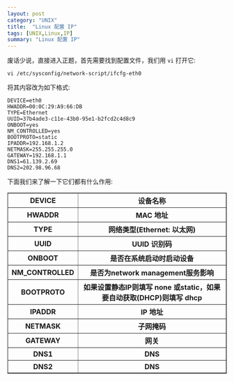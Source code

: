 ```yaml
---
layout: post
category: "UNIX"
title:  "Linux 配置 IP"
tags: [UNIX,Linux,IP]
summary: "Linux 配置 IP"
---
```

废话少说，直接进入正题，首先需要找到配置文件，我们用 `vi` 打开它:

	vi /etc/sysconfig/network-script/ifcfg-eth0
	
将其内容改为如下格式:

	DEVICE=eth0
	HWADDR=00:0C:29:A9:66:DB
	TYPE=Ethernet
	UUID=37b4ade3-c11e-43b0-95e1-b2fcd2c4d8c9
	ONBOOT=yes
	NM_CONTROLLED=yes
	BOOTPROTO=static
	IPADDR=192.168.1.2
	NETMASK=255.255.255.0
	GATEWAY=192.168.1.1
	DNS1=61.139.2.69
	DNS2=202.98.96.68

下面我们来了解一下它们都有什么作用:

<table border="1" cellpadding="10">
<tr><th>DEVICE</th><th>设备名称</th></tr>
<tr><th>HWADDR</th><th>MAC 地址</th></tr>
<tr><th>TYPE</th><th>网络类型(Ethernet: 以太网)</th></tr>
<tr><th>UUID</th><th>UUID 识别码</th></tr>
<tr><th>ONBOOT</th><th>是否在系统启动时启动设备</th></tr>
<tr><th>NM_CONTROLLED</th><th>是否为network management服务影响</th></tr>
<tr><th>BOOTPROTO</th><th>如果设置静态IP则填写 none 或static，如果要自动获取(DHCP)则填写 dhcp</th></tr>
<tr><th>IPADDR</th><th>IP 地址</th></tr>
<tr><th>NETMASK</th><th>子网掩码</th></tr>
<tr><th>GATEWAY</th><th>网关</th></tr>
<tr><th>DNS1</th><th>DNS</th></tr>
<tr><th>DNS2</th><th>DNS</th></tr>
</table>

